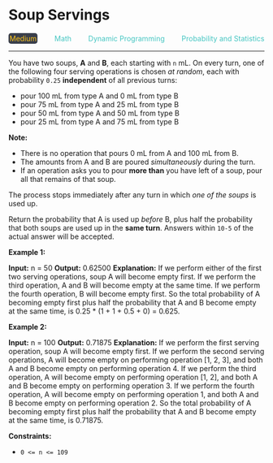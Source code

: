 # Soup Servings

<div style="display: flex; justify-content: space-between; align-items: center">
<div style="color: #fac31d;
padding: 2px; background-color: #3a3f4b; border-radius: 5px;">Medium</div>
<div style="color: #46c6c2">Math</div>
<div style="color: #46c6c2">Dynamic Programming</div>
<div style="color: #46c6c2">Probability and Statistics</div>
</div>

---

You have two soups, **A** and **B**, each starting with `n` mL. On every turn, one of the following four serving operations is chosen _at random_, each with probability `0.25` **independent** of all previous turns:

*   pour 100 mL from type A and 0 mL from type B
*   pour 75 mL from type A and 25 mL from type B
*   pour 50 mL from type A and 50 mL from type B
*   pour 25 mL from type A and 75 mL from type B

**Note:**

*   There is no operation that pours 0 mL from A and 100 mL from B.
*   The amounts from A and B are poured _simultaneously_ during the turn.
*   If an operation asks you to pour **more than** you have left of a soup, pour all that remains of that soup.

The process stops immediately after any turn in which _one of the soups_ is used up.

Return the probability that A is used up _before_ B, plus half the probability that both soups are used up in the **same turn**. Answers within `10-5` of the actual answer will be accepted.

**Example 1:**

**Input:** n = 50
**Output:** 0.62500
**Explanation:** 
If we perform either of the first two serving operations, soup A will become empty first.
If we perform the third operation, A and B will become empty at the same time.
If we perform the fourth operation, B will become empty first.
So the total probability of A becoming empty first plus half the probability that A and B become empty at the same time, is 0.25 \* (1 + 1 + 0.5 + 0) = 0.625.

**Example 2:**

**Input:** n = 100
**Output:** 0.71875
**Explanation:** 
If we perform the first serving operation, soup A will become empty first.
If we perform the second serving operations, A will become empty on performing operation \[1, 2, 3\], and both A and B become empty on performing operation 4.
If we perform the third operation, A will become empty on performing operation \[1, 2\], and both A and B become empty on performing operation 3.
If we perform the fourth operation, A will become empty on performing operation 1, and both A and B become empty on performing operation 2.
So the total probability of A becoming empty first plus half the probability that A and B become empty at the same time, is 0.71875.

**Constraints:**

*   `0 <= n <= 109`